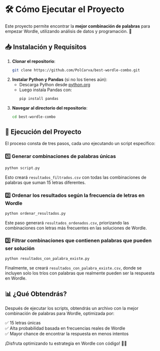# 🛠 Cómo Ejecutar el Proyecto

Este proyecto permite encontrar la **mejor combinación de palabras** para empezar Wordle, utilizando análisis de datos y programación. 🚀

## 📥 Instalación y Requisitos

1. **Clonar el repositorio**:
   ```sh
   git clone https://github.com/PolCarva/best-wordle-combo.git
   ```
2. **Instalar Python y Pandas** (si no los tienes aún):
   - Descarga Python desde [python.org](https://www.python.org/)
   - Luego instala Pandas con:
     ```sh
     pip install pandas
     ```
3. **Navegar al directorio del repositorio**:
   ```sh
   cd best-wordle-combo
   ```

## 🚀 Ejecución del Proyecto

El proceso consta de tres pasos, cada uno ejecutando un script específico:

### 1️⃣ Generar combinaciones de palabras únicas
   ```sh
   python script.py
   ```
   Esto creará `resultados_filtrados.csv` con todas las combinaciones de palabras que suman 15 letras diferentes.

### 2️⃣ Ordenar los resultados según la frecuencia de letras en Wordle
   ```sh
   python ordenar_resultados.py
   ```
   Este paso generará `resultados_ordenados.csv`, priorizando las combinaciones con letras más frecuentes en las soluciones de Wordle.

### 3️⃣ Filtrar combinaciones que contienen palabras que pueden ser solución
   ```sh
   python resultados_con_palabra_existe.py
   ```
   Finalmente, se creará `resultados_con_palabra_existe.csv`, donde se incluyen solo los tríos con palabras que realmente pueden ser la respuesta en Wordle.

## 📊 ¿Qué Obtendrás?

Después de ejecutar los scripts, obtendrás un archivo con la mejor combinación de palabras para Wordle, optimizada por:

✅ 15 letras únicas  
✅ Alta probabilidad basada en frecuencias reales de Wordle  
✅ Mayor chance de encontrar la respuesta en menos intentos  

¡Disfruta optimizando tu estrategia en Wordle con código! 🚀🎯
